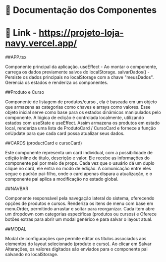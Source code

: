 # 🧾 Documentação dos Componentes

# 📌 Link - https://projeto-loja-navy.vercel.app/

##APP.tsx

Componente principal da aplicação.
useEffect - Ao montar o componente, carrega os dados previamente salvos do localStorage.
salvarDados() - Persiste os dados principais no localStorage com a chave "meusDados".
Gerencia os estados e renderiza os componentes.

##Produto e Curso

Componente de listagem de produtos/curso , ela é baseada em um objeto que armazena as categorias como chaves e arrays como valores. Esse objeto inicial serve como base para os estados dinâmicos manipulados pelo componente. A lógica de edição é controlada localmente, utilizando estados com useState e useEffect. Assim armazena os produtos em estado local, renderiza uma lista de ProdutoCard / CursoCard e fornece a função onUpdate para que cada card possa atualizar seus dados.

##CARDS (productCard e cursoCard)

Este componente representa um card individual, com a possibilidade de edição inline de título, descrição e valor. Ele recebe as informações do componente pai  por meio de props. Cada vez que o usuário dá um duplo clique no card, ele entra no modo de edição.
A comunicação entre eles segue o padrão pai-filho, onde o card apenas dispara a atualização, e o componente pai aplica a modificação no estado global.

##NAVBAR

Componente responsável pela navegação lateral do sistema, oferecendo opções de produtos e cursos. Renderiza os itens de menu com base em menuOrder, permitindo arrastar e soltar para reorganizar. Cada item abre um dropdown com categorias específicas (produtos ou cursos) e Oferece botões extras para abrir um modal genérico e para salvar o layout atual.

##MODAL

Modal de configurações que permite editar os títulos associados aos elementos do layout selecionado (produto e curso). Ao clicar em Salvar Alterações, os valores digitados são enviados para o componente pai salvando no localStorage.
